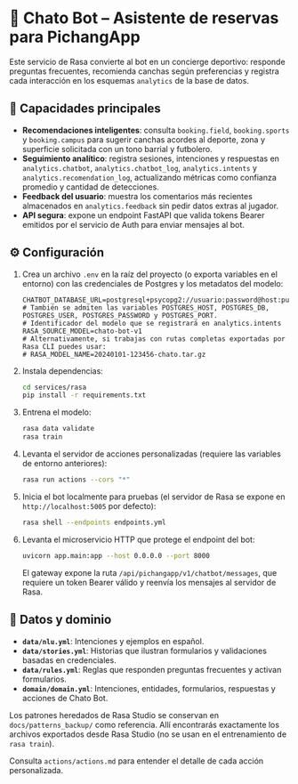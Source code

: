 # 🤖 Chato Bot – Asistente de reservas para PichangApp

Este servicio de Rasa convierte al bot en un concierge deportivo: responde preguntas frecuentes, recomienda canchas según preferencias y registra cada interacción en los esquemas `analytics` de la base de datos.

## 🚀 Capacidades principales
- **Recomendaciones inteligentes**: consulta `booking.field`, `booking.sports` y `booking.campus` para sugerir canchas acordes al deporte, zona y superficie solicitada con un tono barrial y futbolero.
- **Seguimiento analítico**: registra sesiones, intenciones y respuestas en `analytics.chatbot`, `analytics.chatbot_log`, `analytics.intents` y `analytics.recomendation_log`, actualizando métricas como confianza promedio y cantidad de detecciones.
- **Feedback del usuario**: muestra los comentarios más recientes almacenados en `analytics.feedback` sin pedir datos extras al jugador.
- **API segura**: expone un endpoint FastAPI que valida tokens Bearer emitidos por el servicio de Auth para enviar mensajes al bot.

## ⚙️ Configuración
1. Crea un archivo `.env` en la raíz del proyecto (o exporta variables en el entorno) con las credenciales de Postgres y los metadatos del modelo:
   ```env
   CHATBOT_DATABASE_URL=postgresql+psycopg2://usuario:password@host:puerto/pichangapp
   # También se admiten las variables POSTGRES_HOST, POSTGRES_DB, POSTGRES_USER, POSTGRES_PASSWORD y POSTGRES_PORT.
   # Identificador del modelo que se registrará en analytics.intents
   RASA_SOURCE_MODEL=chato-bot-v1
   # Alternativamente, si trabajas con rutas completas exportadas por Rasa CLI puedes usar:
   # RASA_MODEL_NAME=20240101-123456-chato.tar.gz
   ```
2. Instala dependencias:
   ```bash
   cd services/rasa
   pip install -r requirements.txt
   ```
3. Entrena el modelo:
   ```bash
   rasa data validate
   rasa train
   ```
4. Levanta el servidor de acciones personalizadas (requiere las variables de entorno anteriores):
   ```bash
   rasa run actions --cors "*"
   ```
5. Inicia el bot localmente para pruebas (el servidor de Rasa se expone en `http://localhost:5005` por defecto):
   ```bash
   rasa shell --endpoints endpoints.yml
   ```
6. Levanta el microservicio HTTP que protege el endpoint del bot:
   ```bash
   uvicorn app.main:app --host 0.0.0.0 --port 8000
   ```

   El gateway expone la ruta `/api/pichangapp/v1/chatbot/messages`, que requiere un token Bearer válido y reenvía los mensajes al servidor de Rasa.

## 🧪 Datos y dominio
- **`data/nlu.yml`**: Intenciones y ejemplos en español.
- **`data/stories.yml`**: Historias que ilustran formularios y validaciones basadas en credenciales.
- **`data/rules.yml`**: Reglas que responden preguntas frecuentes y activan formularios.
- **`domain/domain.yml`**: Intenciones, entidades, formularios, respuestas y acciones de Chato Bot.

Los patrones heredados de Rasa Studio se conservan en `docs/patterns_backup/` como referencia. Allí encontrarás exactamente los archivos exportados desde Rasa Studio (no se usan en el entrenamiento de `rasa train`).

Consulta `actions/actions.md` para entender el detalle de cada acción personalizada.
